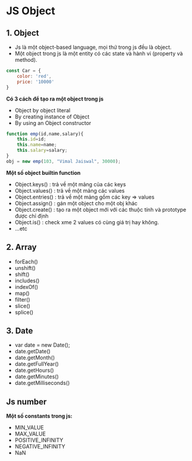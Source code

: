 # JS Object

## 1. Object
- Js là một object-based language, mọi thứ trong js đều là object.
- Một object trong js là một entity có các state và hành vi (property và method).

```js
const Car = {
    color: 'red',
    price: '10000'
}
```
**Có 3 cách để tạo ra một object trong js**
- Object by object literal
- By creating instance of Object
- By using an Object constructor
```js
function emp(id,name,salary){
    this.id=id;
    this.name=name;
    this.salary=salary;
}
obj = new emp(103, "Vimal Jaiswal", 30000);
```

**Một số object builtin function**
- Object.keys()     : trả về một mảng của các keys
- Object.values()   : trả về một mảng các values
- Object.entries()  : trả về một mảng gồm các key => values
- Object.assign()   : gán một object cho một obj khác
- Object.create()   : tạo ra một object mới với các thuộc tính và prototype được chỉ định
- Object.is()       : check xme 2 values có cùng giá trị hay không.
- ...etc

## 2. Array
- forEach()
- unshift()
- shift()
- includes()
- indexOf()
- map()
- filter()
- slice()
- splice()

## 3. Date
- var date = new Date();
- date.getDate()
- date.getMonth()
- date.getFullYear()
- date.getHours()
- date.getMinutes()
- date.getMilliseconds()

## Js number
**Một số constants trong js:**
- MIN_VALUE
- MAX_VALUE
- POSITIVE_INFINITY
- NEGATIVE_INFINITY
- NaN
